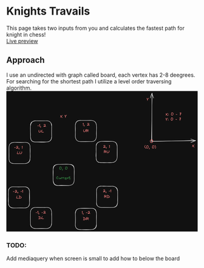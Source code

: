 # Knights Travails

This page takes two inputs from you and calculates the fastest path for knight in chess!\
[Live preview](https://bigacz.github.io/knights-travails/)

## Approach

I use an undirected with graph called board, each vertex has 2-8 deegrees.\
For searching for the shortest path I utilize a level order traversing algorithm.
![graph](./sketches.png)

### TODO:

Add mediaquery when screen is small to add how to below the board
